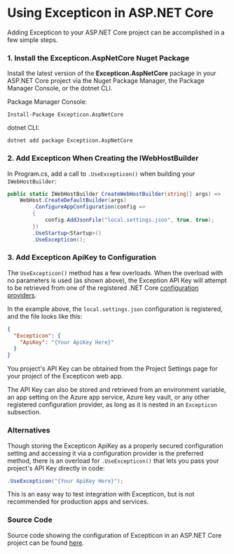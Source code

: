 # Using Excepticon in ASP.NET Core

Adding Excepticon to your ASP.NET Core project can be accomplished in a few simple steps.

### 1. Install the Excepticon.AspNetCore Nuget Package

Install the latest version of the **Excepticon.AspNetCore** package in your ASP.NET Core project via the Nuget Package Manager, the Package Manager Console, or the dotnet CLI.

Package Manager Console:

```Package Manager Console
Install-Package Excepticon.AspNetCore
```

dotnet CLI:

```dotnet CLI
dotnet add package Excepticon.AspNetCore
```



### 2. Add Excepticon When Creating the IWebHostBuilder

In Program.cs, add a call to `.UseExcepticon()` when building  your `IWebHostBuilder`:

```        csharp
public static IWebHostBuilder CreateWebHostBuilder(string[] args) =>
    WebHost.CreateDefaultBuilder(args)
        .ConfigureAppConfiguration(config =>
        {
            config.AddJsonFile("local.settings.json", true, true);
        })
        .UseStartup<Startup>()
        .UseExcepticon();
```



### 3. Add Excepticon ApiKey to Configuration

The `UseExcepticon()` method has a few overloads.  When the overload with no parameters is used (as shown above), the Exception API Key will attempt to be retrieved from one of the registered .NET Core [configuration providers](https://docs.microsoft.com/en-us/aspnet/core/fundamentals/configuration/?view=aspnetcore-3.1).

In the example above, the `local.settings.json` configuration is registered, and the file looks like this:

```json
{
  "Excepticon": {
    "ApiKey": "{Your ApiKey Here}"
  } 
}
```

You project's API Key can be obtained from the Project Settings page for your project of the Excepticon web app.

The API Key can also be stored and retrieved from an environment variable, an app setting on the Azure app service, Azure key vault, or any other registered configuration provider, as long as it is nested in an `Excepticon` subsection.



### Alternatives

Though storing the Excepticon ApiKey as a properly secured configuration setting and accessing it via a configuration provider is the preferred method, there is an overload for `.UseExcepticon()` that lets you pass your project's API Key directly in code:

```csharp
.UseExcepticon("{Your ApiKey Here}");
```

This is an easy way to test integration with Excepticon, but is not recommended for production apps and services.




### Source Code

Source code showing the configuration of Excepticon in an ASP.NET Core project can be found [here](https://github.com/Excepticon/excepticon-dotnet/tree/master/examples/Excepticon.Examples.AspNetCore).